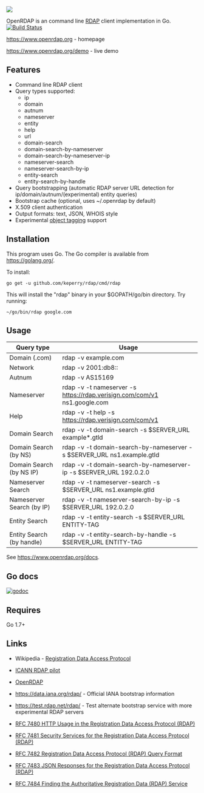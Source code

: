 <img src="https://www.openrdap.org/public/img/logo.png">

OpenRDAP is an command line [RDAP](https://datatracker.ietf.org/wg/weirds/documents/) client implementation in Go.
[![Build Status](https://travis-ci.org/openrdap/rdap.svg?branch=master)](https://travis-ci.org/openrdap/rdap)

https://www.openrdap.org - homepage

https://www.openrdap.org/demo - live demo

## Features
* Command line RDAP client
* Query types supported:
    * ip
    * domain
    * autnum
    * nameserver
    * entity
    * help
    * url
    * domain-search
    * domain-search-by-nameserver
    * domain-search-by-nameserver-ip
    * nameserver-search
    * nameserver-search-by-ip
    * entity-search
    * entity-search-by-handle
* Query bootstrapping (automatic RDAP server URL detection for ip/domain/autnum/(experimental) entity queries)
* Bootstrap cache (optional, uses ~/.openrdap by default)
* X.509 client authentication
* Output formats: text, JSON, WHOIS style
* Experimental [object tagging](https://datatracker.ietf.org/doc/draft-ietf-regext-rdap-object-tag/) support

## Installation

This program uses Go. The Go compiler is available from https://golang.org/.

To install:

    go get -u github.com/keperry/rdap/cmd/rdap

This will install the "rdap" binary in your $GOPATH/go/bin directory. Try running:

    ~/go/bin/rdap google.com

## Usage

| Query type                | Usage                                                                    |
| ---                       | ---                                                                      |
| Domain (.com)             | rdap -v example.com                                                      |
| Network                   | rdap -v 2001:db8::                                                       |
| Autnum                    | rdap -v AS15169                                                          |
| Nameserver                | rdap -v -t nameserver -s https://rdap.verisign.com/com/v1 ns1.google.com |
| Help                      | rdap -v -t help -s https://rdap.verisign.com/com/v1                      |
| Domain Search             | rdap -v -t domain-search -s $SERVER_URL example*.gtld                    |
| Domain Search (by NS)     | rdap -v -t domain-search-by-nameserver -s $SERVER_URL ns1.example.gtld   |
| Domain Search (by NS IP)  | rdap -v -t domain-search-by-nameserver-ip -s $SERVER_URL 192.0.2.0       |
| Nameserver Search         | rdap -v -t nameserver-search -s $SERVER_URL ns1.example.gtld             |
| Nameserver Search (by IP) | rdap -v -t nameserver-search-by-ip -s $SERVER_URL 192.0.2.0              |
| Entity Search             | rdap -v -t entity-search -s $SERVER_URL ENTITY-TAG                       |
| Entity Search (by handle) | rdap -v -t entity-search-by-handle -s $SERVER_URL ENTITY-TAG             |

See https://www.openrdap.org/docs.

## Go docs
[![godoc](https://godoc.org/github.com/keperry/rdap/?status.png)](https://godoc.org/github.com/keperry/rdap/)

## Requires
Go 1.7+

## Links
- Wikipedia - [Registration Data Access Protocol](https://en.wikipedia.org/wiki/Registration_Data_Access_Protocol)
- [ICANN RDAP pilot](https://www.icann.org/rdap)

- [OpenRDAP](https://www.openrdap.org)

- https://data.iana.org/rdap/ - Official IANA bootstrap information
- https://test.rdap.net/rdap/ - Test alternate bootstrap service with more experimental RDAP servers

- [RFC 7480 HTTP Usage in the Registration Data Access Protocol (RDAP)](https://tools.ietf.org/html/rfc7480)
- [RFC 7481 Security Services for the Registration Data Access Protocol (RDAP)](https://tools.ietf.org/html/rfc7481)
- [RFC 7482 Registration Data Access Protocol (RDAP) Query Format](https://tools.ietf.org/html/rfc7482)
- [RFC 7483 JSON Responses for the Registration Data Access Protocol (RDAP)](https://tools.ietf.org/html/rfc7483)
- [RFC 7484 Finding the Authoritative Registration Data (RDAP) Service](https://tools.ietf.org/html/rfc7484)

